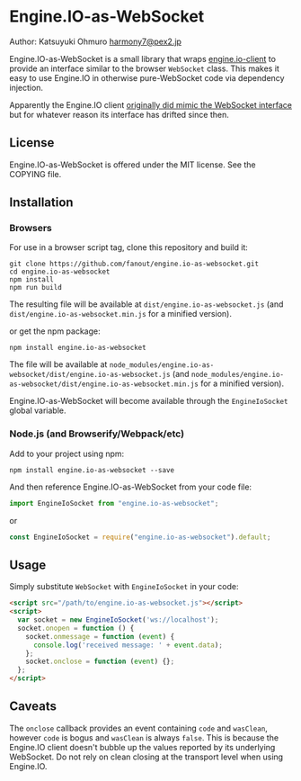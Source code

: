 # Engine.IO-as-WebSocket

Author: Katsuyuki Ohmuro <harmony7@pex2.jp>  

Engine.IO-as-WebSocket is a small library that wraps [engine.io-client](https://github.com/socketio/engine.io-client) to provide an interface similar to the browser `WebSocket` class. This makes it easy to use Engine.IO in otherwise pure-WebSocket code via dependency injection.

Apparently the Engine.IO client [originally did mimic the WebSocket interface](http://www.devthought.com/2012/07/07/the-realtime-engine/) but for whatever reason its interface has drifted since then.

## License

Engine.IO-as-WebSocket is offered under the MIT license. See the COPYING file.

## Installation

### Browsers

For use in a browser script tag, clone this repository and build it:

```
git clone https://github.com/fanout/engine.io-as-websocket.git
cd engine.io-as-websocket
npm install
npm run build
```

The resulting file will be available at `dist/engine.io-as-websocket.js` (and `dist/engine.io-as-websocket.min.js` for a minified version).

or get the npm package:

```
npm install engine.io-as-websocket
```

The file will be available at `node_modules/engine.io-as-websocket/dist/engine.io-as-websocket.js` (and `node_modules/engine.io-as-websocket/dist/engine.io-as-websocket.min.js` for a minified version).

Engine.IO-as-WebSocket will become available through the `EngineIoSocket` global variable.

### Node.js (and Browserify/Webpack/etc)

Add to your project using npm:

```
npm install engine.io-as-websocket --save
```

And then reference Engine.IO-as-WebSocket from your code file:

```javascript
import EngineIoSocket from "engine.io-as-websocket";
```

or

```javascript
const EngineIoSocket = require("engine.io-as-websocket").default;
```

## Usage

Simply substitute `WebSocket` with `EngineIoSocket` in your code:

```html
<script src="/path/to/engine.io-as-websocket.js"></script>
<script>
  var socket = new EngineIoSocket('ws://localhost');
  socket.onopen = function () {
    socket.onmessage = function (event) {
      console.log('received message: ' + event.data);
    };
    socket.onclose = function (event) {};
  };
</script>
```

## Caveats

The `onclose` callback provides an event containing `code` and `wasClean`, however `code` is bogus and `wasClean` is always `false`. This is because the Engine.IO client doesn't bubble up the values reported by its underlying WebSocket. Do not rely on clean closing at the transport level when using Engine.IO.
